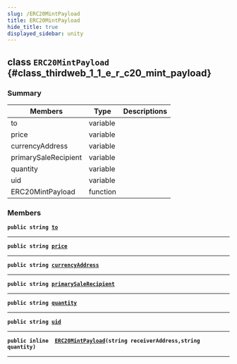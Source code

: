 ```yaml
---
slug: /ERC20MintPayload
title: ERC20MintPayload
hide_title: true
displayed_sidebar: unity
---
```


## class `ERC20MintPayload` {#class_thirdweb_1_1_e_r_c20_mint_payload}

### Summary

| Members | Type | Descriptions |
| ------- | ---- | ------------ |
| to | variable |  |
| price | variable |  |
| currencyAddress | variable |  |
| primarySaleRecipient | variable |  |
| quantity | variable |  |
| uid | variable |  |
| ERC20MintPayload | function |  |

### Members

**`public string `[`to`](#class_thirdweb_1_1_e_r_c20_mint_payload_1a5b7f91c330c54dd788b271713805d2a5)**

---

**`public string `[`price`](#class_thirdweb_1_1_e_r_c20_mint_payload_1a59ce9666bc65d13e559f60a17409b796)**

---

**`public string `[`currencyAddress`](#class_thirdweb_1_1_e_r_c20_mint_payload_1a1dd3002432fc861a01f1cbce76f8b700)**

---

**`public string `[`primarySaleRecipient`](#class_thirdweb_1_1_e_r_c20_mint_payload_1a155715e78620200d457d43dd08255c9e)**

---

**`public string `[`quantity`](#class_thirdweb_1_1_e_r_c20_mint_payload_1a7f63ee4a529a0742b2a0aaa8a1df813d)**

---

**`public string `[`uid`](#class_thirdweb_1_1_e_r_c20_mint_payload_1af660c93f931d283f05a8a40c7aa32aaa)**

---

**`public inline  `[`ERC20MintPayload`](#class_thirdweb_1_1_e_r_c20_mint_payload_1ac8ac666e7113f2e38e01027ff8a8efe8)`(string receiverAddress,string quantity)`**

---
